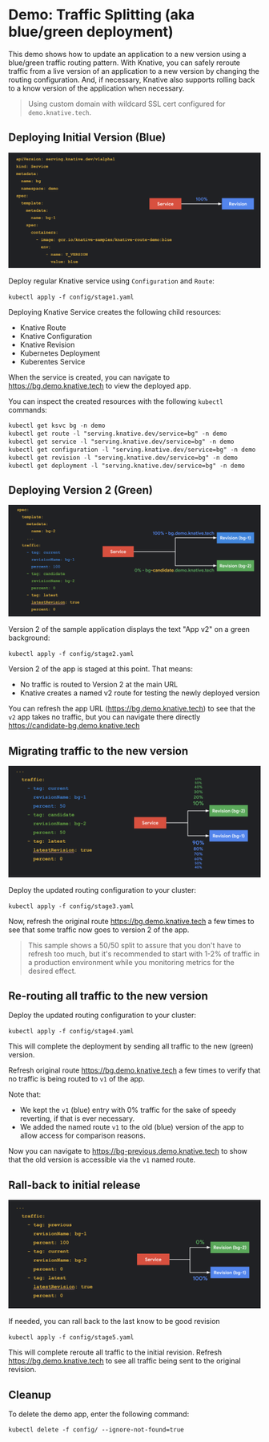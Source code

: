 # Demo: Traffic Splitting (aka blue/green deployment)

This demo shows how to update an application to a new version using a blue/green
traffic routing pattern. With Knative, you can safely reroute traffic from a live version
of an application to a new version by changing the routing configuration. And, if necessary, Knative also supports rolling back to a know version of the application when necessary.

> Using custom domain with wildcard SSL cert configured for `demo.knative.tech`.

## Deploying Initial Version (Blue)

![alt text](image/stage1.png "Deploying Initial Version")

Deploy regular Knative service using `Configuration` and `Route`:

`kubectl apply -f config/stage1.yaml`

Deploying Knative Service creates the following child resources:

* Knative Route
* Knative Configuration
* Knative Revision
* Kubernetes Deployment
* Kuberentes Service

When the service is created, you can navigate to https://bg.demo.knative.tech to view the deployed app.

You can inspect the created resources with the following `kubectl` commands:

```shell
kubectl get ksvc bg -n demo
kubectl get route -l "serving.knative.dev/service=bg" -n demo
kubectl get service -l "serving.knative.dev/service=bg" -n demo
kubectl get configuration -l "serving.knative.dev/service=bg" -n demo
kubectl get revision -l "serving.knative.dev/service=bg" -n demo
kubectl get deployment -l "serving.knative.dev/service=bg" -n demo
```

## Deploying Version 2 (Green)

![alt text](image/stage2.png "Deploying Version 2")

Version 2 of the sample application displays the text "App v2" on a green background:

`kubectl apply -f config/stage2.yaml`

Version 2 of the app is staged at this point. That means:

* No traffic is routed to Version 2 at the main URL
* Knative creates a named v2 route for testing the newly deployed version


You can refresh the app URL (https://bg.demo.knative.tech) to see that the `v2` app takes no traffic, but you can navigate there directly https://candidate-bg.demo.knative.tech

## Migrating traffic to the new version

![alt text](image/stage3.png "Migrating traffic to the new version")

Deploy the updated routing configuration to your cluster:

`kubectl apply -f config/stage3.yaml`

Now, refresh the original route https://bg.demo.knative.tech a few times to see
that some traffic now goes to version 2 of the app.

> This sample shows a 50/50 split to assure that you don't have to refresh too much, but it's recommended to start with 1-2% of traffic in a production environment while you monitoring metrics for the desired effect.

## Re-routing all traffic to the new version

Deploy the updated routing configuration to your cluster:

`kubectl apply -f config/stage4.yaml`

This will complete the deployment by sending all traffic to the new (green) version.

Refresh original route https://bg.demo.knative.tech a few times to verify that
no traffic is being routed to `v1` of the app.

Note that:

* We kept the `v1` (blue) entry with 0% traffic for the sake of speedy reverting, if that is ever necessary.
* We added the named route `v1` to the old (blue) version of the app to allow access for comparison reasons.

Now you can navigate to https://bg-previous.demo.knative.tech to show that the old version
is accessible via the `v1` named route.

## Rall-back to initial release

![alt text](image/stage5.png "Rall-back to initial release")

If needed, you can rall back to the last know to be good revision

`kubectl apply -f config/stage5.yaml`

This will complete reroute all traffic to the initial revision. Refresh https://bg.demo.knative.tech to see all traffic being sent to the original revision.


## Cleanup

To delete the demo app, enter the following command:

```
kubectl delete -f config/ --ignore-not-found=true
```
